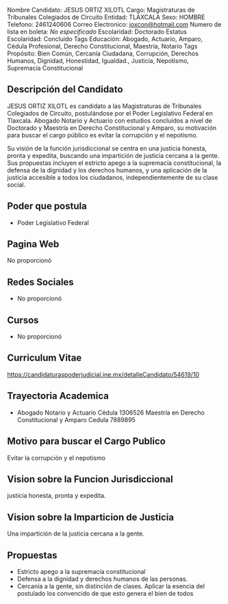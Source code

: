 Nombre Candidato: JESUS ORTIZ XILOTL
Cargo: Magistraturas de Tribunales Colegiados de Circuito
Entidad: TLAXCALA
Sexo: HOMBRE
Telefono: 2461240606
Correo Electronico: joxcon@hotmail.com
Numero de lista en boleta: *No especificado*
Escolaridad: Doctorado
Estatus Escolaridad: Concluido
Tags Educación: Abogado, Actuario, Amparo, Cédula Profesional, Derecho Constitucional, Maestría, Notario
Tags Propósito: Bien Común, Cercanía Ciudadana, Corrupción, Derechos Humanos, Dignidad, Honestidad, Igualdad., Justicia, Nepotismo, Supremacía Constitucional


## Descripción del Candidato 

JESUS ORTIZ XILOTL es candidato a las Magistraturas de Tribunales Colegiados de Circuito, postulándose por el Poder Legislativo Federal en Tlaxcala. Abogado Notario y Actuario con estudios concluidos a nivel de Doctorado y Maestría en Derecho Constitucional y Amparo, su motivación para buscar el cargo público es evitar la corrupción y el nepotismo.

Su visión de la función jurisdiccional se centra en una justicia honesta, pronta y expedita, buscando una impartición de justicia cercana a la gente. Sus propuestas incluyen el estricto apego a la supremacía constitucional, la defensa de la dignidad y los derechos humanos, y una aplicación de la justicia accesible a todos los ciudadanos, independientemente de su clase social.


## Poder que postula

- Poder Legislativo Federal


## Pagina Web

No proporcionó


## Redes Sociales

- No proporcionó


## Cursos

- No proporcionó


## Curriculum Vitae

https://candidaturaspoderjudicial.ine.mx/detalleCandidato/54619/10


## Trayectoria Academica

- Abogado Notario y Actuario Cédula 1306526 Maestría en Derecho Constitucional y Amparo Cedula 7889895


## Motivo para buscar el Cargo Publico

Evitar la corrupción y el nepotismo


## Vision sobre la Funcion Jurisdiccional

justicia honesta, pronta y expedita.


## Vision sobre la Imparticion de Justicia

Una impartición de la justicia cercana a la gente.


## Propuestas

- Estricto apego a la supremacía constitucional
- Defensa a la dignidad y derechos humanos de las personas.
- Cercanía a la gente, sin distinción de clases. Aplicar la esencia del postulado los convencido de que esto genera el bien de todos

